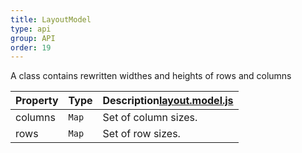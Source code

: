 ```yaml
---
title: LayoutModel
type: api
group: API
order: 19
---
```

A class contains rewritten widthes and heights of rows and columns

Property|Type|Description<a class="github-link2" target="_blank" href="https://github.com/qgrid/ng2/tree/master/core/layout/layout.model.js"><span>layout.model.js</span></a>
---|---|---
columns|`Map`|Set of column sizes.
rows|`Map`|Set of row sizes.

